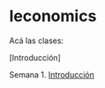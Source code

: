 # Ieconomics

Acá las clases:

[Introducción]

Semana 1. [Introducción](https://keynes37.github.io/Ieconomics/Clases/Clase-intro.html#1)